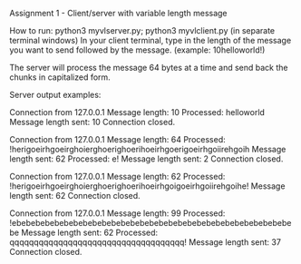 Assignment 1 - Client/server with variable length message

How to run: 
python3 myvlserver.py; python3 myvlclient.py (in separate terminal windows)
In your client terminal, type in the length of the message you want to send followed by the message. (example: 10helloworld!)

The server will process the message 64 bytes at a time and send back the chunks in capitalized form.

Server output examples:

Connection from 127.0.0.1
Message length: 10
Processed: helloworld
Message length sent: 10
Connection closed.

Connection from 127.0.0.1
Message length: 64
Processed: !herigoeirhgoeirghoierghoerighoerihoeirhgoerigoeirhgoiirehgoih
Message length sent: 62
Processed: e!
Message length sent: 2
Connection closed.

Connection from 127.0.0.1
Message length: 62
Processed: !herigoeirhgoeirghoierghoerighoerihoeirhgoigoeirhgoiirehgoihe!
Message length sent: 62
Connection closed.

Connection from 127.0.0.1
Message length: 99
Processed: !ebebebebebebebebebebebebebebebebebebebebebebebebebebebebebebe
Message length sent: 62
Processed: qqqqqqqqqqqqqqqqqqqqqqqqqqqqqqqqqqqq!
Message length sent: 37
Connection closed.

